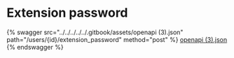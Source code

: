 # Extension password

{% swagger src="../../../../../.gitbook/assets/openapi (3).json" path="/users/{id}/extension_password" method="post" %}
[openapi (3).json](<../../../../../.gitbook/assets/openapi (3).json>)
{% endswagger %}
